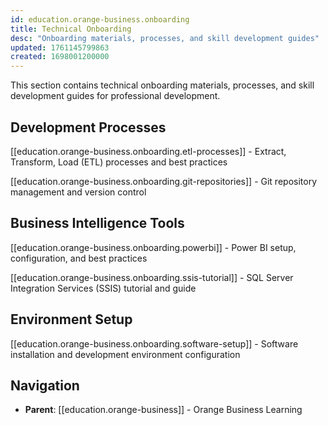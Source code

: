 ```yaml
---
id: education.orange-business.onboarding
title: Technical Onboarding
desc: "Onboarding materials, processes, and skill development guides"
updated: 1761145799863
created: 1698001200000
---
```


This section contains technical onboarding materials, processes, and skill development guides for professional development.

## Development Processes

[[education.orange-business.onboarding.etl-processes]] - Extract, Transform, Load (ETL) processes and best practices

[[education.orange-business.onboarding.git-repositories]] - Git repository management and version control

## Business Intelligence Tools

[[education.orange-business.onboarding.powerbi]] - Power BI setup, configuration, and best practices

[[education.orange-business.onboarding.ssis-tutorial]] - SQL Server Integration Services (SSIS) tutorial and guide

## Environment Setup

[[education.orange-business.onboarding.software-setup]] - Software installation and development environment configuration

## Navigation

- **Parent**: [[education.orange-business]] - Orange Business Learning
